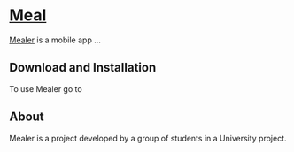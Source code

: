# [Meal](https://four0hfour.github.io/Mealer/)

[Mealer](https://four0hfour.github.io/Mealer/) is a mobile app ...

## Download and Installation

To use Mealer go to 



## About

Mealer is a project developed by a group of students in a University project.
